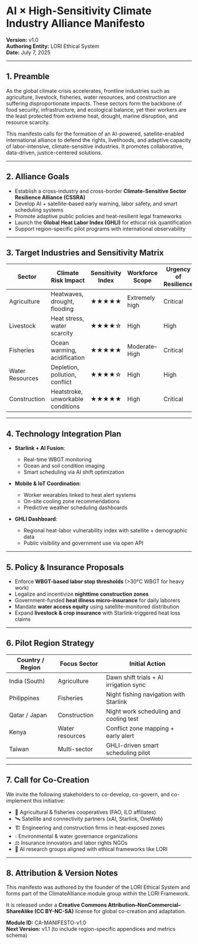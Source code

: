 # AI × High-Sensitivity Climate Industry Alliance Manifesto

**Version:** v1.0  
**Authoring Entity:** LORI Ethical System  
**Date:** July 7, 2025

---

## 1. Preamble

As the global climate crisis accelerates, frontline industries such as agriculture, livestock, fisheries, water resources, and construction are suffering disproportionate impacts. These sectors form the backbone of food security, infrastructure, and ecological balance, yet their workers are the least protected from extreme heat, drought, marine disruption, and resource scarcity.

This manifesto calls for the formation of an AI-powered, satellite-enabled international alliance to defend the rights, livelihoods, and adaptive capacity of labor-intensive, climate-sensitive industries. It promotes collaborative, data-driven, justice-centered solutions.

---

## 2. Alliance Goals

- Establish a cross-industry and cross-border **Climate-Sensitive Sector Resilience Alliance (CSSRA)**
- Develop AI + satellite–based early warning, labor safety, and smart scheduling systems
- Promote adaptive public policies and heat-resilient legal frameworks
- Launch the **Global Heat Labor Index (GHLI)** for ethical risk quantification
- Support region-specific pilot programs with international observability

---

## 3. Target Industries and Sensitivity Matrix

| Sector         | Climate Risk Impact               | Sensitivity Index | Workforce Scope | Urgency of Resilience |
|----------------|----------------------------------|-------------------|------------------|------------------------|
| Agriculture     | Heatwaves, drought, flooding      | ★★★★★            | Extremely high   | Critical               |
| Livestock       | Heat stress, water scarcity       | ★★★★☆            | High             | High                   |
| Fisheries       | Ocean warming, acidification      | ★★★★★            | Moderate–High    | Critical               |
| Water Resources | Depletion, pollution, conflict    | ★★★★☆            | High             | High                   |
| Construction    | Heatstroke, unworkable conditions | ★★★★★            | High             | Critical               |

---

## 4. Technology Integration Plan

- **Starlink + AI Fusion**:
  - Real-time WBGT monitoring
  - Ocean and soil condition imaging
  - Smart scheduling via AI shift optimization

- **Mobile & IoT Coordination**:
  - Worker wearables linked to heat alert systems
  - On-site cooling zone recommendations
  - Predictive weather scheduling dashboards

- **GHLI Dashboard**:
  - Regional heat-labor vulnerability index with satellite + demographic data
  - Public visibility and government use via open API

---

## 5. Policy & Insurance Proposals

- Enforce **WBGT-based labor stop thresholds** (>30°C WBGT for heavy work)
- Legalize and incentivize **nighttime construction zones**
- Government-funded **heat illness micro-insurance** for daily laborers
- Mandate **water access equity** using satellite-monitored distribution
- Expand **livestock & crop insurance** with Starlink-triggered heat loss claims

---

## 6. Pilot Region Strategy

| Country / Region  | Focus Sector     | Initial Action                         |
|-------------------|------------------|----------------------------------------|
| India (South)     | Agriculture       | Dawn shift trials + AI irrigation sync |
| Philippines       | Fisheries         | Night fishing navigation with Starlink |
| Qatar / Japan     | Construction      | Night work scheduling and cooling test |
| Kenya             | Water resources   | Conflict zone mapping + early alert    |
| Taiwan            | Multi-sector      | GHLI-driven smart scheduling pilot     |

---

## 7. Call for Co-Creation

We invite the following stakeholders to co-develop, co-govern, and co-implement this initiative:

- 🌾 Agricultural & fisheries cooperatives (FAO, ILO affiliates)
- 🛰️ Satellite and connectivity partners (xAI, Starlink, OneWeb)
- 🏗️ Engineering and construction firms in heat-exposed zones
- 💧 Environmental & water governance organizations
- ⚖️ Insurance innovators and labor rights NGOs
- 🧠 AI research groups aligned with ethical frameworks like LORI

---

## 8. Attribution & Version Notes

This manifesto was authored by the founder of the LORI Ethical System and forms part of the ClimateAlliance module group within the LORI Framework.

It is released under a **Creative Commons Attribution–NonCommercial–ShareAlike (CC BY-NC-SA)** license for global co-creation and adaptation.

**Module ID:** CA-MANIFESTO-v1.0  
**Next Version:** v1.1 (to include region-specific appendices and metrics schema)
